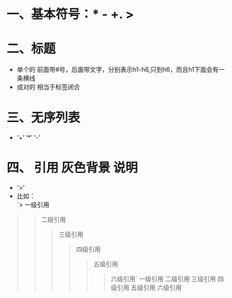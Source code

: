 # 一、基本符号：* - +. >
# 二、标题 
  + 单个的 前面带#号，后面带文字，分别表示h1-h6,只到h6，而且h1下面会有一条横线
  + 成对的 相当于标签闭合 
# 三、无序列表
  + ‘+’ ‘*’ ‘-’
# 四、  引用 灰色背景 说明
  *  '>'
  *   比如：   
  `> 一级引用
>> 二级引用
>>> 三级引用
>>>> 四级引用
>>>>> 五级引用
>>>>>> 六级引用`
  > 一级引用
>> 二级引用
>>> 三级引用
>>>> 四级引用
>>>>> 五级引用
>>>>>> 六级引用
